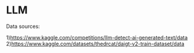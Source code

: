 # LLM
Data sources:

1)https://www.kaggle.com/competitions/llm-detect-ai-generated-text/data
2)https://www.kaggle.com/datasets/thedrcat/daigt-v2-train-dataset/data
